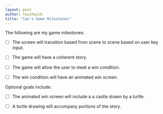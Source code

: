 ```yaml
---
layout: post
author: touchwick
title: "Ian's Game Milestones"
---
```

The following are my game milestones:

- [ ] The screen will transition based from scene to scene based on user key input.

- [ ] The game will have a coherent story.

- [ ] The game will allow the user to meet a win condition.

- [ ] The win condition will have an animated win screen.

Optional goals include:

- [ ] The animated win screen will include a a castle drawn by a turtle. 

- [ ] A turtle drawing will accompany portions of the story. 
